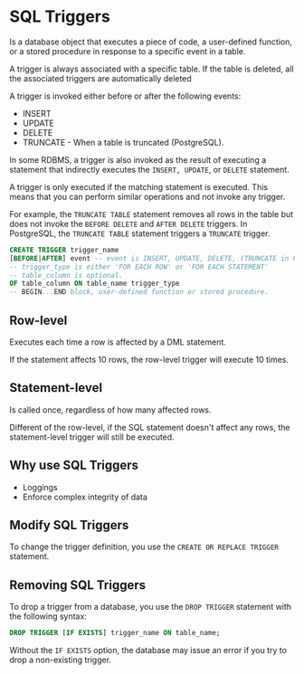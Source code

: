 # SQL Triggers
Is a database object that executes a piece of code, a user-defined function, or a stored procedure in response to a specific event in a table.

A trigger is always associated with a specific table. If the table is deleted, all the associated triggers are automatically deleted

A trigger is invoked either before or after the following events:
- INSERT
- UPDATE
- DELETE
- TRUNCATE - When a table is truncated (PostgreSQL).

In some RDBMS, a trigger is also invoked as the result of executing a statement that indirectly executes the `INSERT, UPDATE`, or `DELETE` statement.

A trigger is only executed if the matching statement is executed. This means that you can perform similar operations and not invoke any trigger.

For example, the `TRUNCATE TABLE` statement removes all rows in the table but does not invoke the `BEFORE DELETE` and `AFTER DELETE` triggers. In PostgreSQL, the `TRUNCATE TABLE` statement triggers a `TRUNCATE` trigger.
```SQL
CREATE TRIGGER trigger_name
[BEFORE|AFTER] event -- event is INSERT, UPDATE, DELETE, (TRUNCATE in PGSQL)
-- trigger_type is either 'FOR EACH ROW' or 'FOR EACH STATEMENT'
-- table_column is optional.
OF table_column ON table_name trigger_type 
-- BEGIN...END block, user-defined function or stored procedure.
```
## Row-level
Executes each time a row is affected by a DML statement.

If the statement affects 10 rows, the row-level trigger will execute 10 times.
## Statement-level
Is called once, regardless of how many affected rows.

Different of the row-level, if the SQL statement doesn't affect any rows, the statement-level trigger will still be executed.
## Why use SQL Triggers
- Loggings
- Enforce complex integrity of data
## Modify SQL Triggers
To change the trigger definition, you use the `CREATE OR REPLACE TRIGGER` statement.
## Removing SQL Triggers
To drop a trigger from a database, you use the `DROP TRIGGER` statement with the following syntax:
```SQL
DROP TRIGGER [IF EXISTS] trigger_name ON table_name;
```

Without the `IF EXISTS` option, the database may issue an error if you try to drop a non-existing trigger.